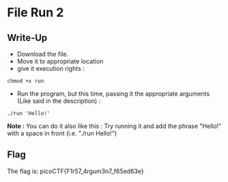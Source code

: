 # File Run 2

## Write-Up

- Download the file.
- Move it to appropriate location
- give it execution rights :

```
chmod +x run
```

- Run the program, but this time, passing it the appropriate arguments (Like said in the description) :

```
./run 'Hello!'
```

**Note :** You can do it also like this : Try running it and add the phrase "Hello!" with a space in front (i.e. "./run Hello!")

## Flag

The flag is: picoCTF{F1r57_4rgum3n7_f65ed63e} 
